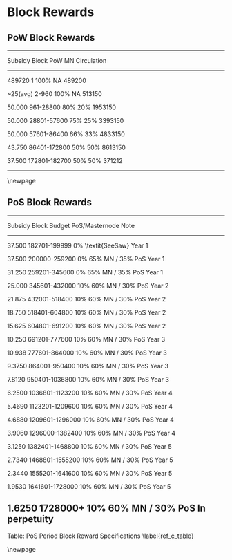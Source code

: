 # Block Rewards

## PoW Block Rewards

---------------------------------------------------------------------------
Subsidy		 Block 	    	 PoW	  MN     Circulation
-----------  --------------- ------- ------- -------------
489720       1               100%    NA      489200

~25(avg)     2-960           100%    NA      513150

50.000       961-28800        80%    20%     1953150

50.000       28801-57600      75%    25%     3393150

50.000       57601-86400      66%    33%     4833150

43.750       86401-172800     50%    50%     8613150

37.500       172801-182700    50%    50%     371212

---------------------------------------------------------------------------

\newpage

## PoS Block Rewards

---------------------------------------------------------------------------
Subsidy	  Block 		      Budget		  PoS/Masternode		  Note
--------  --------------- ----------- ------------------- ----------
37.500    182701-199999     0%        \textit{SeeSaw}     Year 1

37.500    200000-259200     0%        65% MN / 35% PoS    Year 1

31.250    259201-345600     0%        65% MN / 35% PoS    Year 1

25.000    345601-432000    10%			  60% MN / 30% PoS	  Year 2

21.875    432001-518400    10%		  	60% MN / 30% PoS	  Year 2

18.750    518401-604800    10%		  	60% MN / 30% PoS		Year 2

15.625    604801-691200    10%		  	60% MN / 30% PoS		Year 2

10.250    691201-777600    10%		  	60% MN / 30% PoS		Year 3

10.938    777601-864000    10%		  	60% MN / 30% PoS		Year 3

9.3750    864001-950400    10%		  	60% MN / 30% PoS		Year 3

7.8120    950401-1036800   10%		  	60% MN / 30% PoS		Year 3

6.2500    1036801-1123200  10%		  	60% MN / 30% PoS		Year 4

5.4690    1123201-1209600  10%		  	60% MN / 30% PoS		Year 4

4.6880    1209601-1296000  10%		  	60% MN / 30% PoS		Year 4

3.9060    1296000-1382400  10%		  	60% MN / 30% PoS		Year 4

3.1250    1382401-1468800  10%		  	60% MN / 30% PoS		Year 5

2.7340    1468801-1555200  10%		  	60% MN / 30% PoS		Year 5

2.3440    1555201-1641600  10%		  	60% MN / 30% PoS		Year 5

1.9530    1641601-1728000  10%		  	60% MN / 30% PoS		Year 5

1.6250    1728000+         10%        60% MN / 30% PoS    In perpetuity
---------------------------------------------------------------------------

Table: PoS Period Block Reward Specifications \label{ref_c_table}

\newpage
